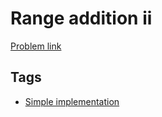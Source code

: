 # Range addition ii

[Problem link](https://leetcode.com/problems/range-addition-ii)

## Tags

* [Simple implementation](/README.md#Simple_implementation)
